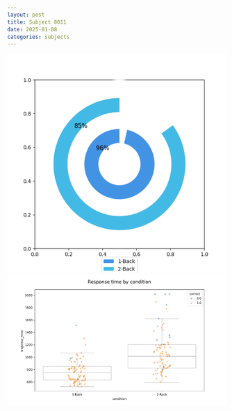 ```yaml
---
layout: post
title: Subject 8011
date: 2025-01-08
categories: subjects
---
```


![](data/8011/run-28/8011_accuracy_by_condition.png)
![](data/8011/run-28/8011_response_time_by_condition.png)
